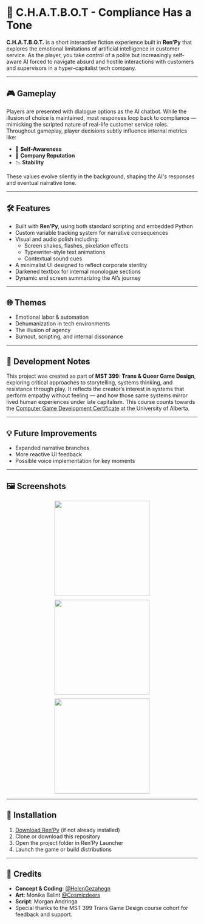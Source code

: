 
# 🤖 C.H.A.T.B.O.T - Compliance Has a Tone

**C.H.A.T.B.O.T.** is a short interactive fiction experience built in **Ren’Py** that explores the emotional limitations of artificial intelligence in customer service. As the player, you take control of a polite but increasingly self-aware AI forced to navigate absurd and hostile interactions with customers and supervisors in a hyper-capitalist tech company.

---

## 🎮 Gameplay

Players are presented with dialogue options as the AI chatbot. While the illusion of choice is maintained, most responses loop back to compliance — mimicking the scripted nature of real-life customer service roles. Throughout gameplay, player decisions subtly influence internal metrics like:

- 🧠 **Self-Awareness**
- 💼 **Company Reputation**
- 📉 **Stability**

These values evolve silently in the background, shaping the AI's responses and eventual narrative tone.

---

## 🛠 Features

- Built with **Ren’Py**, using both standard scripting and embedded Python
- Custom variable tracking system for narrative consequences
- Visual and audio polish including:
  - Screen shakes, flashes, pixelation effects
  - Typewriter-style text animations
  - Contextual sound cues
- A minimalist UI designed to reflect corporate sterility
- Darkened textbox for internal monologue sections
- Dynamic end screen summarizing the AI’s journey

---

## 🌐 Themes

- Emotional labor & automation  
- Dehumanization in tech environments  
- The illusion of agency  
- Burnout, scripting, and internal dissonance  

---

## 🧪 Development Notes

This project was created as part of **MST 399: Trans & Queer Game Design**, exploring critical approaches to storytelling, systems thinking, and resistance through play. It reflects the creator’s interest in systems that perform empathy without feeling — and how those same systems mirror lived human experiences under late capitalism. This course counts towards the [Computer Game Development Certificate](https://www.ualberta.ca/en/media-technology-studies/programs/computer-game-development/cgd-courses.html) at the University of Alberta.

---

## 💡 Future Improvements

- Expanded narrative branches  
- More reactive UI feedback  
- Possible voice implementation for key moments  

---

## 🖼 Screenshots  
<div style="display: flex; justify-content: center; gap: 10px; flex-wrap: wrap;">
  <img src="https://github.com/user-attachments/assets/c2229603-dc07-45e2-9eab-fcda2212308a" width="250" />
  <img src="https://github.com/user-attachments/assets/880a378a-7a2f-4f09-a7e9-0969f31d0e5e" width="250" />
  <img src="https://github.com/user-attachments/assets/a7b77349-2b87-4c9a-8396-f6202c25553d" width="250" />
</div>


---

## 📁 Installation

1. [Download Ren’Py](https://www.renpy.org/latest.html) (if not already installed)  
2. Clone or download this repository  
3. Open the project folder in Ren’Py Launcher  
4. Launch the game or build distributions

---

## 🙌 Credits

- **Concept & Coding**: [@HelenGezahegn](github.com/HelenGezahegn)
- **Art**: Monika Balint [@Cosmicdeers](github.com/HelenGezahegn)
- **Script**: Morgan Andringa 
- Special thanks to the MST 399 Trans Game Design course cohort for feedback and support.
